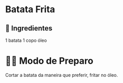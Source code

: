 # Batata Frita
## 🍲 Ingredientes
1 batata
1 copo óleo

# 👨‍🍳 Modo de Preparo
Cortar a batata da maneira que preferir, fritar no óleo.